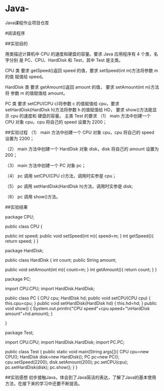 # Java-
Java课程作业项目仓库

#阅读程序

##实验目的

用类描述计算机中 CPU 的速度和硬盘的容量。要求 Java 应用程序有 4 个类，名字分别 是 PC、CPU、HardDisk 和 Test，其中 Test 是主类。

CPU 类 要求 getSpeed()返回 speed 的值，要求 setSpeed(int m)方法将参数 m 的值 赋值给 speed。 

HardDisk 类 要求 getAmount()返回 amount 的值， 要求 setAmount(int m)方法将 参数 m 的值赋值给 amount。

PC 类 要求 setCPU(CPU c)将参数 c 的值赋值给 cpu，要求 setHardDisk(HardDisk h)方法将参数 h 的值赋值给 HD， 要求 show()方法能显示 cpu 的速度和 硬盘的容量。
 主类 Test 的要求 （1） main 方法中创建一个 CPU 对象 cpu，cpu 将自己的 speed 设置为 2200； 

##实验过程
（1） main 方法中创建一个 CPU 对象 cpu，cpu 将自己的 speed 设置为 2200； 

（2） main 方法中创建一个 HardDisk 对象 disk，disk 将自己的 amount 设置为 200； 

（3） main 方法中创建一个 PC 对象 pc； 

（4） pc 调用 setCPU(CPU c)方法，调用时实参是 cpu； 

（5） pc 调用 setHardDisk(HardDisk h)方法，调用时实参是 disk; 

（6） pc 调用 show()方法。

##实验结果

package CPU;

public class CPU {

public int speed;
public void setSpeed(int m){
speed=m;
}
int getSpeed(){
return speed;
}
}


package HardDisk;

public class HardDisk {
int count;
public String amount;

public void setAmount(int m){
count=m;
}
int getAmount(){
return count;
}
}

package PC;

import CPU.CPU;
import HardDisk.HardDisk;

public class PC {
	CPU cpu;
	HardDisk hd;
	public void setCPU(CPU cpu) {
		this.cpu=cpu;
	}
	public void setHardDisk(HardDisk hd) {
		this.hd=hd;
	}
	public void show() {
		System.out.println("CPU speed"+cpu.speed+"\nHardDisk amount"+hd.amount);
	}
	
 
}


package Test;

import CPU.CPU;
import HardDisk.HardDisk;
import PC.PC;

public class Test {
public static void main(String args[]){
CPU cpu=new CPU();
HardDisk disk=new HardDisk();
PC pc=new PC();
cpu.setSpeed(2200);
disk.setAmount(200);
pc.setCPU(cpu);
pc.setHardDisk(disk);
pc.show();
}
}

##实验感想
初步接触Java，体会到了Java简洁的表达，了解了Java的基本使用方法，在接下来的学习中还要不断提高。
